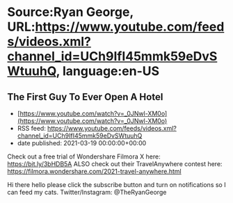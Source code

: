 # Source:Ryan George, URL:https://www.youtube.com/feeds/videos.xml?channel_id=UCh9IfI45mmk59eDvSWtuuhQ, language:en-US

## The First Guy To Ever Open A Hotel
 - [https://www.youtube.com/watch?v=_0JNwl-XM0o](https://www.youtube.com/watch?v=_0JNwl-XM0o)
 - RSS feed: https://www.youtube.com/feeds/videos.xml?channel_id=UCh9IfI45mmk59eDvSWtuuhQ
 - date published: 2021-03-19 00:00:00+00:00

Check out a free trial of Wondershare Filmora X here: https://bit.ly/3bHDB5A
ALSO check out their TravelAnywhere contest here: https://filmora.wondershare.com/2021-travel-anywhere.html 

Hi there hello please click the subscribe button and turn on notifications so I can feed my cats.
Twitter/Instagram: @TheRyanGeorge


